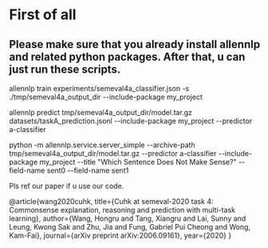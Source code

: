 <h1>First of all</h1>

<h2>Please make sure that you already install allennlp and related python packages. After that, u can just run these scripts.</h2>

allennlp train experiments/semeval4a_classifier.json -s ./tmp/semeval4a_output_dir --include-package my_project

allennlp predict tmp/semeval4a_output_dir/model.tar.gz datasets/taskA_prediction.jsonl --include-package my_project --predictor a-classifier

python -m allennlp.service.server_simple --archive-path tmp/semeval4a_output_dir/model.tar.gz --predictor a-classifier --include-package my_project --title "Which Sentence Does Not Make Sense?" --field-name sent0 --field-name sent1

Pls ref our paper if u use our code.

@article{wang2020cuhk,
  title={Cuhk at semeval-2020 task 4: Commonsense explanation, reasoning and prediction with multi-task learning},
  author={Wang, Hongru and Tang, Xiangru and Lai, Sunny and Leung, Kwong Sak and Zhu, Jia and Fung, Gabriel Pui Cheong and Wong, Kam-Fai},
  journal={arXiv preprint arXiv:2006.09161},
  year={2020}
}
